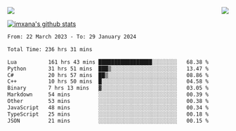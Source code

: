 <p>
  <a href="https://count.getloli.com/"><img src="https://count.getloli.com/get/@xana.readme?theme=moebooru-h"></a>
  <img src="https://weather-icon.journeyad.repl.co/@hangzhou?v=1" align="right">
</p>


<a href="https://github.com/imxana"><img align="center" src="https://github-readme-stats.vercel.app/api?username=imxana&show_icons=true&include_all_commits=true&hide_border=tru&custom_title=imxana%27s%20Github%20Stats" alt="imxana's github stats" /></a> 

<!--START_SECTION:waka-->

```txt
From: 22 March 2023 - To: 29 January 2024

Total Time: 236 hrs 31 mins

Lua          161 hrs 43 mins █████████████████░░░░░░░░   68.38 %
Python       31 hrs 51 mins  ███▒░░░░░░░░░░░░░░░░░░░░░   13.47 %
C#           20 hrs 57 mins  ██▒░░░░░░░░░░░░░░░░░░░░░░   08.86 %
C++          10 hrs 50 mins  █░░░░░░░░░░░░░░░░░░░░░░░░   04.58 %
Binary       7 hrs 13 mins   ▓░░░░░░░░░░░░░░░░░░░░░░░░   03.05 %
Markdown     54 mins         ░░░░░░░░░░░░░░░░░░░░░░░░░   00.39 %
Other        53 mins         ░░░░░░░░░░░░░░░░░░░░░░░░░   00.38 %
JavaScript   48 mins         ░░░░░░░░░░░░░░░░░░░░░░░░░   00.34 %
TypeScript   25 mins         ░░░░░░░░░░░░░░░░░░░░░░░░░   00.18 %
JSON         21 mins         ░░░░░░░░░░░░░░░░░░░░░░░░░   00.15 %
```

<!--END_SECTION:waka-->
